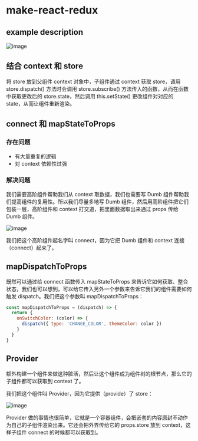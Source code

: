 # make-react-redux

## example description

![image](https://ae01.alicdn.com/kf/U8a6a65bc19ef4d1da30743b5d7758227C.jpg)

## 结合 context 和 store

将 store 放到父组件 context 对象中，子组件通过 context 获取 store，调用 store.dispatch() 方法时会调用 store.subscribe() 方法传入的函数，从而在函数中获取更改后的 store.state，然后调用 this.setState() 更改组件对对应的 state，从而让组件重新渲染。

## connect 和 mapStateToProps

### 存在问题

- 有大量重复的逻辑
- 对 context 依赖性过强

### 解决问题

我们需要高阶组件帮助我们从 context 取数据，我们也需要写 Dumb 组件帮助我们提高组件的复用性。所以我们尽量多地写 Dumb 组件，然后用高阶组件把它们包装一层，高阶组件和 context 打交道，把里面数据取出来通过 props 传给 Dumb 组件。

![image](https://ae01.alicdn.com/kf/U82acf931211e4fa2a3794e7d7724dd22o.jpg)

我们把这个高阶组件起名字叫 connect，因为它把 Dumb 组件和 context 连接（connect）起来了。

## mapDispatchToProps

既然可以通过给 connect 函数传入 mapStateToProps 来告诉它如何获取、整合状态，我们也可以想到，可以给它传入另外一个参数来告诉它我们的组件需要如何触发 dispatch。我们把这个参数叫 mapDispatchToProps：

```js
const mapDispatchToProps = (dispatch) => {
  return {
    onSwitchColor: (color) => {
      dispatch({ type: 'CHANGE_COLOR', themeColor: color })
    }
  }
}
```

## Provider

额外构建一个组件来做这种脏活，然后让这个组件成为组件树的根节点，那么它的子组件都可以获取到 context 了。

我们把这个组件叫 Provider，因为它提供（provide）了 store：

![image](https://ae01.alicdn.com/kf/U831d23661a52446ba6358b67a785ab3bT.jpg)

Provider 做的事情也很简单，它就是一个容器组件，会把嵌套的内容原封不动作为自己的子组件渲染出来。它还会把外界传给它的 props.store 放到 context，这样子组件 connect 的时候都可以获取到。